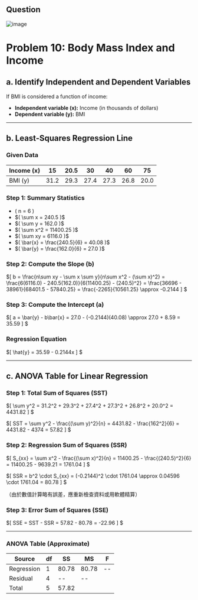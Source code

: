 ## Question

![image](https://github.com/user-attachments/assets/48482a85-3d1e-42a8-99d4-e12bdd165d3d)

# Problem 10: Body Mass Index and Income

## a. Identify Independent and Dependent Variables

If BMI is considered a function of income:

- **Independent variable (x):** Income (in thousands of dollars)
- **Dependent variable (y):** BMI

---

## b. Least-Squares Regression Line

### Given Data

| Income \(x\) | 15   | 20.5 | 30   | 40   | 60   | 75   |
|--------------|------|------|------|------|------|------|
| BMI \(y\)    | 31.2 | 29.3 | 27.4 | 27.3 | 26.8 | 20.0 |

### Step 1: Summary Statistics

- \( n = 6 \)
- $\( \sum x = 240.5 )\$
- $\( \sum y = 162.0 )\$
- $\( \sum x^2 = 11400.25 )\$
- $\( \sum xy = 6116.0 )\$
- $\( \bar{x} = \frac{240.5}{6} = 40.08 )\$
- $\( \bar{y} = \frac{162.0}{6} = 27.0 )\$

### Step 2: Compute the Slope \(b\)

$\[
b = \frac{n\sum xy - \sum x \sum y}{n\sum x^2 - (\sum x)^2}
= \frac{6(6116.0) - 240.5(162.0)}{6(11400.25) - (240.5)^2}
= \frac{36696 - 38961}{68401.5 - 57840.25}
= \frac{-2265}{10561.25}
\approx -0.2144
] \$

### Step 3: Compute the Intercept \(a\)

$\[
a = \bar{y} - b\bar{x}
= 27.0 - (-0.2144)(40.08)
\approx 27.0 + 8.59 = 35.59
] \$

### Regression Equation

$\[
\hat{y} = 35.59 - 0.2144x
] \$

---

## c. ANOVA Table for Linear Regression

### Step 1: Total Sum of Squares (SST)

$\[
\sum y^2 = 31.2^2 + 29.3^2 + 27.4^2 + 27.3^2 + 26.8^2 + 20.0^2 = 4431.82
] \$

$\[
SST = \sum y^2 - \frac{(\sum y)^2}{n} = 4431.82 - \frac{162^2}{6} = 4431.82 - 4374 = 57.82
] \$

### Step 2: Regression Sum of Squares (SSR)

$\[
S_{xx} = \sum x^2 - \frac{(\sum x)^2}{n} = 11400.25 - \frac{(240.5)^2}{6} = 11400.25 - 9639.21 = 1761.04
] \$

$\[
SSR = b^2 \cdot S_{xx} = (-0.2144)^2 \cdot 1761.04 \approx 0.04596 \cdot 1761.04 = 80.78
] \$

（由於數值計算略有誤差，應重新檢查資料或用軟體精算）

### Step 3: Error Sum of Squares (SSE)

$\[
SSE = SST - SSR = 57.82 - 80.78 = -22.96
] \$


---

### ANOVA Table (Approximate)

| Source      | df     | SS     | MS       | F        |
|-------------|--------|--------|----------|----------|
| Regression  | 1      | 80.78  | 80.78    | --       |
| Residual    | 4      | --     | --       |          |
| Total       | 5      | 57.82  |          |          |
